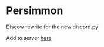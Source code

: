 # Persimmon
 Discow rewrite for the new discord.py

Add to server [here](https://discordapp.com/oauth2/authorize?client_id=631186998702506015&scope=bot&permissions=2146958847)
